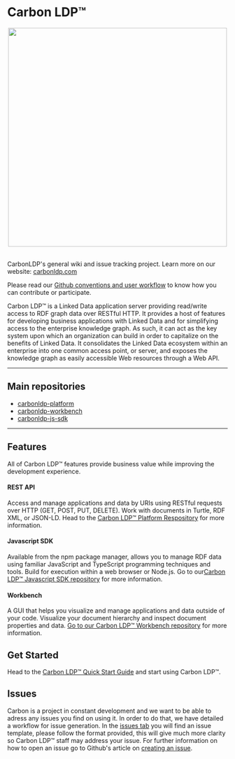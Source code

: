 # Carbon LDP™

<div align="center">
  <a href="https://carbonldp.com/" style="text-decoration: none;">
    <img width="500" src="https://carbonldp.com/wp-content/uploads/2018/10/logo-official.svg">
  </a>
  <br>
  <br>
</div>

CarbonLDP's general wiki and issue tracking project. Learn more on our website: [carbonldp.com](https://carbonldp.com)

Please read our [Github conventions and user workflow](https://github.com/CarbonLDP/carbonldp/wiki/GitHub-conventions-and-workflow-for-Carbon-LDP) to know how you can contribute or participate.

Carbon LDP™ is a Linked Data application server providing read/write access to RDF graph data over RESTful HTTP. It provides a host of features for developing business applications with Linked Data and for simplifying access to the enterprise knowledge graph. As such, it can act as the key system upon which an organization can build in order to capitalize on the benefits of Linked Data. It consolidates the Linked Data ecosystem within an enterprise into one common access point, or server, and exposes the knowledge graph as easily accessible Web resources through a Web API.

---
## Main repositories

* [carbonldp-platform](https://github.com/CarbonLDP/carbonldp-platform)
* [carbonldp-workbench](https://github.com/CarbonLDP/carbonldp-workbench)
* [carbonldp-js-sdk](https://github.com/CarbonLDP/carbonldp-js-sdk)

---

## Features
All of Carbon LDP™ features provide business value while improving the development experience.

#### REST API 
Access and manage applications and data by URIs using RESTful requests over HTTP (GET, POST, PUT, DELETE). Work with documents in Turtle, RDF XML, or JSON-LD. Head to the [Carbon LDP™ Platform Respository](https://github.com/CarbonLDP/carbonldp-platform) for more information.

#### Javascript SDK 
Available from the npm package manager, allows you to manage RDF data using familiar JavaScript and TypeScript programming techniques and tools. Build for execution within a web browser or Node.js. Go to our[Carbon LDP™ Javascript SDK repository](https://github.com/CarbonLDP/carbonldp-js-sdk) for more information.

#### Workbench 
A GUI that helps you visualize and manage applications and data outside of your code. Visualize your document hierarchy and inspect document properties and data. [Go to our Carbon LDP™ Workbench repository](https://github.com/CarbonLDP/carbonldp-workbench) for more information.

## Get Started 

Head to the [Carbon LDP™ Quick Start Guide](https://carbonldp.com/documentation/v5.x.x/quick-start-guide/)  and start using Carbon LDP™. 

## Issues 
Carbon is a project in constant development and we want to be able to adress any issues you find on using it. In order to do that, we have detailed a workflow for issue generation. In the [issues tab](https://github.com/CarbonLDP/carbonldp/issues)  you will find an issue template, please follow the format provided, this will give much more clarity so Carbon LDP™ staff may address your issue. For further information on how to open an issue go to Github's article on [creating an issue](https://help.github.com/en/articles/creating-an-issue). 
